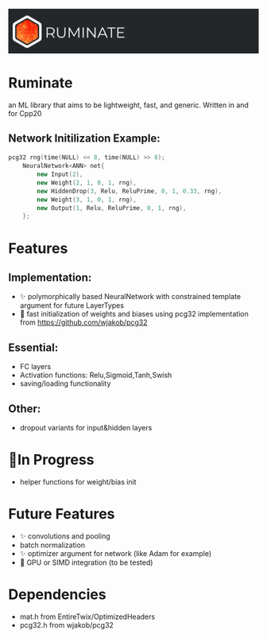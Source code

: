 ![Ruminate Logo](https://github.com/EntireTwix/Ruminate/blob/main/Banner.png)
# Ruminate
an ML library that aims to be lightweight, fast, and generic. Written in and for Cpp20

## Network Initilization Example:
```cpp
pcg32 rng(time(NULL) << 8, time(NULL) >> 8);
    NeuralNetwork<ANN> net{
        new Input(2),
        new Weight(2, 1, 0, 1, rng),
        new HiddenDrop(3, Relu, ReluPrime, 0, 1, 0.33, rng),
        new Weight(3, 1, 0, 1, rng),
        new Output(1, Relu, ReluPrime, 0, 1, rng),
    };
 ```

# Features
## Implementation:
* :sparkles: polymorphically based NeuralNetwork with constrained template argument for future LayerTypes
* :racehorse: fast initialization of weights and biases using pcg32 implementation from https://github.com/wjakob/pcg32
## Essential:
* FC layers
* Activation functions: Relu,Sigmoid,Tanh,Swish
* saving/loading functionality
## Other:
* dropout variants for input&hidden layers

# :construction:In Progress
* helper functions for weight/bias init

# Future Features
* :sparkles: convolutions and pooling
* batch normalization
* :sparkles: optimizer argument for network (like Adam for example)
* :racehorse: GPU or SIMD integration (to be tested)

# Dependencies
* mat.h    from EntireTwix/OptimizedHeaders
* pcg32.h  from wjakob/pcg32
